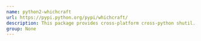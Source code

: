 ```yaml
---
name: python2-whichcraft
url: https://pypi.python.org/pypi/whichcraft/
description: This package provides cross-platform cross-python shutil.
group: None
---
```

